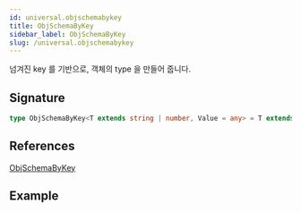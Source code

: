 ```yaml
---
id: universal.objschemabykey
title: ObjSchemaByKey
sidebar_label: ObjSchemaByKey
slug: /universal.objschemabykey
---
```






넘겨진 key 를 기반으로, 객체의 type 을 만들어 줍니다.

## Signature

```typescript
type ObjSchemaByKey<T extends string | number, Value = any> = T extends `${infer Key}.${infer Rest}` ? Key extends `${number}` ? ObjSchemaByKey<Rest, Value>[] : { [K in Key]?: ObjSchemaByKey<Rest, Value> } : { [K in T]?: Value };
```
## References
 [ObjSchemaByKey](./universal.objschemabykey)

## Example

```ts type A = ObjSchemaByKey&lt;'a.b.c'&gt; // \{ a?: { b?: { c?: any \} } } type B = ObjSchemaByKey&lt;'a.b.0.title'&gt; // \{ a?: { b?: {title?: any\}[] } }

